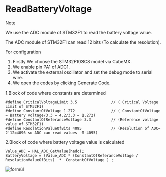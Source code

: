 # ReadBatteryVoltage
> [!NOTE]
> We use the ADC module of STM32F1 to read the battery voltage value.
> 
> The ADC module of STM32F1 can read 12 bits (To calculate the resolution).
>
> For configuration
> 1. Firstly We choose the STM32F103C8 model via CubeMX.
> 2. We enable pin PA1 of ADC1.
> 3. We activate the external oscillator and set the debug mode to serial wire.
> 4. We open the codes by clicking Generate Code.







1.Block of code where constants are determined
```
#define CriticalVoltageLimit 3.5               // ( Critical Voltage Limit of STM32F1)
#define ConstantOfVoltage 1.272                // ( ConstantOfVoltage = Battery voltage/3.3 = 4.2/3.3 = 1.272)
#define ConstantOfReferanceVoltage 3.3         // (Reference voltage value of STM32F1)
#define ResolationValueOfBits 4095             // (Resolution of ADC= 2'12=4096 so ADC can read values ​​ 0-4095)

```
2.Block of code where battery voltage value is calculated
``` 
Value_ADC = HAL_ADC_GetValue(hadc);
BatteryVoltage = (Value_ADC * (ConstantOfReferanceVoltage / ResolationValueOfBits)  *  ConstantOfVoltage ) ;
```
![formül](https://github.com/nilsuhyt/ReadBatteryVoltage/assets/158216829/a0e4d2fe-e6e9-4a85-b184-1c96f3e65337)
